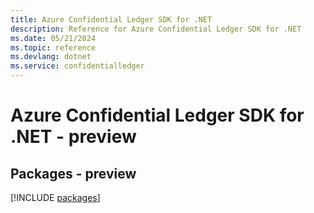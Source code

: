 ```yaml
---
title: Azure Confidential Ledger SDK for .NET
description: Reference for Azure Confidential Ledger SDK for .NET
ms.date: 05/21/2024
ms.topic: reference
ms.devlang: dotnet
ms.service: confidentialledger
---
```

# Azure Confidential Ledger SDK for .NET - preview
## Packages - preview
[!INCLUDE [packages](confidential-ledger-index.md)]